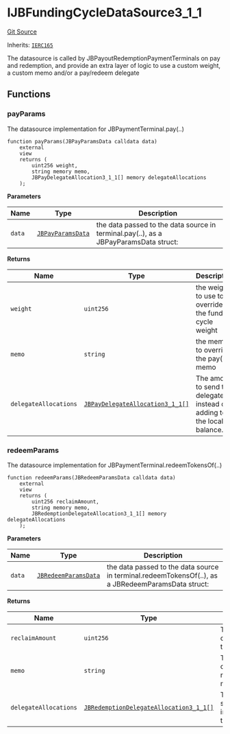 # IJBFundingCycleDataSource3_1_1

[Git Source](https://github.com/jbx-protocol/juice-contracts-v3/blob/d45af6f3e4786ae53b9c9248af7f5f8ee832bece/contracts/interfaces/IJBFundingCycleDataSource3_1_1.sol)

Inherits: [`IERC165`](https://docs.openzeppelin.com/contracts/4.x/api/utils#IERC165)

The datasource is called by JBPayoutRedemptionPaymentTerminals on pay and redemption, and provide an extra layer of logic to use a custom weight, a custom memo and/or a pay/redeem delegate

## Functions

### payParams

The datasource implementation for JBPaymentTerminal.pay(..)

```solidity
function payParams(JBPayParamsData calldata data)
    external
    view
    returns (
        uint256 weight,
        string memory memo,
        JBPayDelegateAllocation3_1_1[] memory delegateAllocations
    );
```

**Parameters**

|Name|Type|Description|
|----|----|-----------|
|`data`|[`JBPayParamsData`](/docs/v4/deprecated/v3/api/data-structures/jbpayparamsdata.md)|the data passed to the data source in terminal.pay(..), as a JBPayParamsData struct:|

**Returns**

|Name|Type|Description|
|----|----|-----------|
|`weight`|`uint256`|the weight to use to override the funding cycle weight|
|`memo`|`string`|the memo to override the pay(..) memo|
|`delegateAllocations`|[`JBPayDelegateAllocation3_1_1[]`](/docs/v4/deprecated/v3/api/data-structures/jbpaydelegateallocation3_1_1.md)|The amount to send to delegates instead of adding to the local balance.|

### redeemParams

The datasource implementation for JBPaymentTerminal.redeemTokensOf(..)

```solidity
function redeemParams(JBRedeemParamsData calldata data)
    external
    view
    returns (
        uint256 reclaimAmount,
        string memory memo,
        JBRedemptionDelegateAllocation3_1_1[] memory delegateAllocations
    );
```

**Parameters**

|Name|Type|Description|
|----|----|-----------|
|`data`|[`JBRedeemParamsData`](/docs/v4/deprecated/v3/api/data-structures/jbredeemparamsdata.md)|the data passed to the data source in terminal.redeemTokensOf(..), as a JBRedeemParamsData struct:|

**Returns**

|Name|Type|Description|
|----|----|-----------|
|`reclaimAmount`|`uint256`|The amount to claim, overriding the terminal logic.|
|`memo`|`string`|The memo to override the redeemTokensOf(..) memo.|
|`delegateAllocations`|[`JBRedemptionDelegateAllocation3_1_1[]`](/docs/v4/deprecated/v3/api/data-structures/jbredemptiondelegateallocation3_1_1.md)|The amount to send to delegates instead of adding to the beneficiary.|

